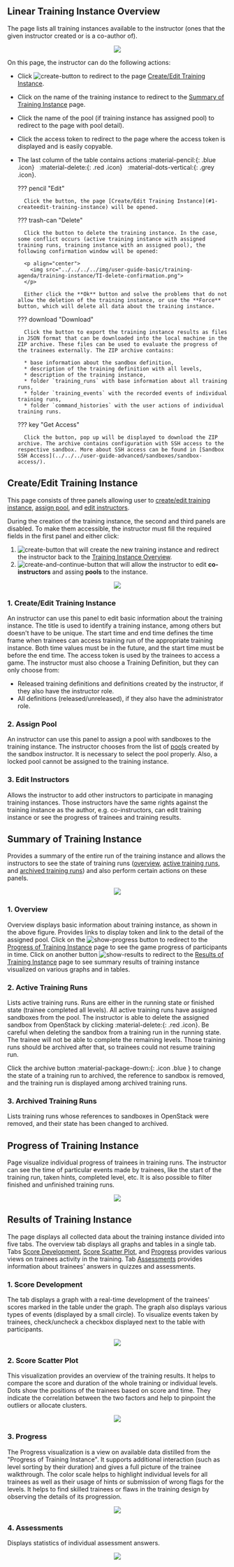 ## Linear Training Instance Overview
The page lists all training instances available to the instructor (ones that the given instructor created or is a co-author of). 

<p align="center">
  <img src="../../../../img/user-guide-basic/training-agenda/training-instance/TI-overview.png">
</p>

On this page, the instructor can do the following actions:

* Click ![create-button](../../../img/buttons/create-button.png) to redirect to the page [Create/Edit Training Instance](#1-createedit-training-instance).
* Click on the name of the training instance to redirect to the [Summary of Training Instance](#summary-of-training-instance) page.
* Click the name of the pool (if training instance has assigned pool) to redirect to the page with pool detail). 
* Click the access token to redirect to the page where the access token is displayed and is easily copyable. 
* The last column of the table contains actions :material-pencil:{: .blue .icon} &nbsp; :material-delete:{: .red .icon} &nbsp; :material-dots-vertical:{: .grey .icon}.

    ??? pencil "Edit"
    
        Click the button, the page [Create/Edit Training Instance](#1-createedit-training-instance) will be opened.
    
    ??? trash-can "Delete"
    
        Click the button to delete the training instance. In the case, some conflict occurs (active training instance with assigned training runs, training instance with an assigned pool), the following confirmation window will be opened:
    
        <p align="center">
          <img src="../../../../img/user-guide-basic/training-agenda/training-instance/TI-delete-confirmation.png">
        </p>
    
        Either click the **Ok** button and solve the problems that do not allow the deletion of the training instance, or use the **Force** button, which will delete all data about the training instance.

    ??? download "Download"
    
        Click the button to export the training instance results as files in JSON format that can be downloaded into the local machine in the ZIP archive. These files can be used to evaluate the progress of the trainees externally. The ZIP archive contains:

        * base information about the sandbox definition, 
        * description of the training definition with all levels,
        * description of the training instance,
        * folder `training_runs` with base information about all training runs,
        * folder `training_events` with the recorded events of individual training runs,
        * folder `command_histories` with the user actions of individual training runs.

    ??? key "Get Access"
    
        Click the button, pop up will be displayed to download the ZIP archive. The archive contains configuration with SSH access to the respective sandbox. More about SSH access can be found in [Sandbox SSH Access](../../../user-guide-advanced/sandboxes/sandbox-access/).
    
    

## Create/Edit Training Instance 
This page consists of three panels allowing user to [create/edit training instance](#1-createedit-training-instance), [assign pool](#2-assign-pool), and [edit instructors](#3-edit-instructors).

During the creation of the training instance, the second and third panels are disabled. To make them accessible, the instructor must fill the required fields in the first panel and either click: 
1. ![create-button](../../../img/buttons/create-button.png) that will create the new training instance and redirect the instructor back to the [Training Instance Overview](#training-instance-overview). 
2. ![create-and-continue-button](../../../img/buttons/create-and-continue-button.png) that will allow the instructor to edit **co-instructors** and assing **pools** to the instance.

<p align="center">
  <img src="../../../../img/user-guide-basic/training-agenda/training-instance/TI-edit.png">
</p>

### 1. Create/Edit Training Instance 
An instructor can use this panel to edit basic information about the training instance. The title is used to identify a training instance, among others but doesn't have to be unique. The start time and end time defines the time frame when trainees can access training run of the appropriate training instance. Both time values must be in the future, and the start time must be before the end time. The access token is used by the trainees to access a game. The instructor must also choose a Training Definition, but they can only choose from:

* Released training definitions and definitions created by the instructor, if they also have the instructor role. 
* All definitions (released/unreleased), if they also have the administrator role. 

### 2. Assign Pool 
An instructor can use this panel to assign a pool with sandboxes to the training instance. The instructor chooses from the list of [pools](../../../sandbox-agenda/pool/) created by the sandbox instructor. It is necessary to select the pool properly. Also, a locked pool cannot be assigned to the training instance.

### 3. Edit Instructors 
Allows the instructor to add other instructors to participate in managing training instances. Those instructors have the same rights against the training instance as the author, e.g. co-instructors, can edit training instance or see the progress of trainees and training results.


## Summary of Training Instance 
Provides a summary of the entire run of the training instance and allows the instructors to see the state of training runs ([overview](#1-overview), [active training runs](#2-active-training-runs), and [archived training runs](#3-archived-training-runs)) and also perform certain actions on these panels.

<p align="center">
  <img src="../../../../img/user-guide-basic/training-agenda/training-instance/TI-summary.png">
</p>

### 1. Overview
Overview displays basic information about training instance, as shown in the above figure. Provides links to display token and link to the detail of the assigned pool. Click on the ![show-progress](../../../img/buttons/show-progess-button.png) button to redirect to the [Progress of Training Instance](#progress-of-training-instance) page to see the game progress of participants in time. Click on another button ![show-results](../../../img/buttons/show-results-button.png) to redirect to the [Results of Training Instance](#results-of-training-instance)  page to see summary results of training instance visualized on various graphs and in tables. 

### 2. Active Training Runs
Lists active training runs. Runs are either in the running state or finished state (trainee completed all levels). All active training runs have assigned sandboxes from the pool. The instructor is able to delete the assigned sandbox from OpenStack by clicking :material-delete:{: .red .icon}. Be careful when deleting the sandbox from a training run in the running state. The trainee will not be able to complete the remaining levels. Those training runs should be archived after that, so trainees could not resume training run. 

Click the archive button :material-package-down:{: .icon .blue } to change the state of a training run to archived, the reference to sandbox is removed, and the training run is displayed among archived training runs.

### 3. Archived Training Runs 
Lists training runs whose references to sandboxes in OpenStack were removed, and their state has been changed to archived. 

## Progress of Training Instance 
Page visualize individual progress of trainees in training runs. The instructor can see the time of particular events made by trainees, like the start of the training run, taken hints, completed level, etc. It is also possible to filter finished and unfinished training runs. 

<p align="center">
  <img src="../../../../img/user-guide-basic/training-agenda/training-instance/TI-progress.png">
</p>

## Results of Training Instance 
The page displays all collected data about the training instance divided into five tabs. The overview tab displays all graphs and tables in a single tab. Tabs [Score Development](#1-score-development), [Score Scatter Plot](#2-score-scatter-plot), and [Progress](#3-progress) provides various views on trainees activity in the training. Tab [Assessments](#4-assessments) provides information about trainees' answers in quizzes and assessments. 

### 1. Score Development 
The tab displays a graph with a real-time development of the trainees' scores marked in the table under the graph. The graph also displays various types of events (displayed by a small circle). To visualize events taken by trainees, check/uncheck a checkbox displayed next to the table with participants. 

<p align="center">
  <img src="../../../../img/user-guide-basic/training-agenda/training-instance/TI-score-dev.png">
</p>

### 2. Score Scatter Plot 
This visualization provides an overview of the training results. It helps to compare the score and duration of the whole training or individual levels. Dots show the positions of the trainees based on score and time. They indicate the correlation between the two factors and help to pinpoint the outliers or allocate clusters.

<p align="center">
  <img src="../../../../img/user-guide-basic/training-agenda/training-instance/TI-score-scatter.png">
</p>

### 3. Progress 
The Progress visualization is a view on available data distilled from the "Progress of Training Instance". It supports additional interaction (such as level sorting by their duration) and gives a full picture of the trainee walkthrough. The color scale helps to highlight individual levels for all trainees as well as their usage of hints or submission of wrong flags for the levels. It helps to find skilled trainees or flaws in the training design by observing the details of its progression.

<p align="center">
  <img src="../../../../img/user-guide-basic/training-agenda/training-instance/TI-score-progress.png">
</p>

### 4. Assessments 
Displays statistics of individual assessment answers.
 
<p align="center">
  <img src="../../../../img/user-guide-basic/training-agenda/training-instance/TI-assessment.png">
</p>
